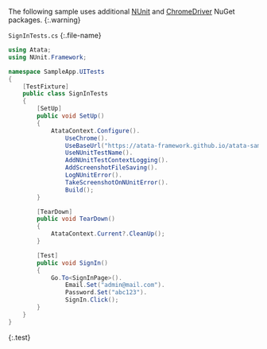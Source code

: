 The following sample uses additional [NUnit](https://www.nuget.org/packages/NUnit/) and [ChromeDriver](https://www.nuget.org/packages/WebDriver.ChromeDriver.win32/) NuGet packages.
{:.warning}

`SignInTests.cs`
{:.file-name}

```cs
using Atata;
using NUnit.Framework;

namespace SampleApp.UITests
{
    [TestFixture]
    public class SignInTests
    {
        [SetUp]
        public void SetUp()
        {
            AtataContext.Configure().
                UseChrome().
                UseBaseUrl("https://atata-framework.github.io/atata-sample-app/#!/").
                UseNUnitTestName().
                AddNUnitTestContextLogging().
                AddScreenshotFileSaving().
                LogNUnitError().
                TakeScreenshotOnNUnitError().
                Build();
        }

        [TearDown]
        public void TearDown()
        {
            AtataContext.Current?.CleanUp();
        }

        [Test]
        public void SignIn()
        {
            Go.To<SignInPage>().
                Email.Set("admin@mail.com").
                Password.Set("abc123").
                SignIn.Click();
        }
    }
}
```
{:.test}